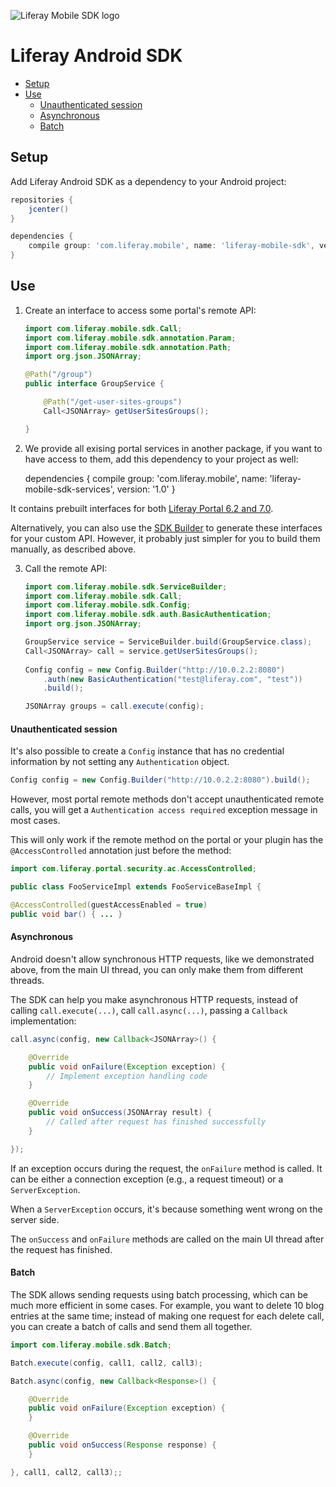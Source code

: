 ![Liferay Mobile SDK logo](https://raw.githubusercontent.com/liferay/liferay-mobile-sdk/master/logo.png)

# Liferay Android SDK

* [Setup](#setup)
* [Use](#use)
	* [Unauthenticated session](#unauthenticated-session)
	* [Asynchronous](#asynchronous)
	* [Batch](#batch)

## Setup

Add Liferay Android SDK as a dependency to your Android project:

```groovy
repositories {
	jcenter()
}

dependencies {
	compile group: 'com.liferay.mobile', name: 'liferay-mobile-sdk', version: '2.0.1'
}
```

## Use
1. Create an interface to access some portal's remote API:

	```java
	import com.liferay.mobile.sdk.Call;
	import com.liferay.mobile.sdk.annotation.Param;
	import com.liferay.mobile.sdk.annotation.Path;
	import org.json.JSONArray;

	@Path("/group")
	public interface GroupService {

		@Path("/get-user-sites-groups")
		Call<JSONArray> getUserSitesGroups();

	}
	```

2. We provide all exising portal services in another package, if you want to have access to them, add this dependency to your project as well:

	dependencies {
		compile group: 'com.liferay.mobile', name: 'liferay-mobile-sdk-services', version: '1.0'
	}

It contains prebuilt interfaces for both [Liferay Portal 6.2 and 7.0](https://github.com/brunofarache/liferay-sdk-builder/tree/master/services/src/main/java/com/liferay/mobile/sdk).

Alternatively, you can also use the [SDK Builder](https://github.com/brunofarache/liferay-sdk-builder/tree/master/services/src/main/java/com/liferay/mobile/sdk)
to generate these interfaces for your custom API. However, it probably just
simpler for you to build them manually, as described above.

3. Call the remote API:

	```java
	import com.liferay.mobile.sdk.ServiceBuilder;
	import com.liferay.mobile.sdk.Call;
	import com.liferay.mobile.sdk.Config;
	import com.liferay.mobile.sdk.auth.BasicAuthentication;
	import org.json.JSONArray;
	
	GroupService service = ServiceBuilder.build(GroupService.class);
	Call<JSONArray> call = service.getUserSitesGroups();
		
	Config config = new Config.Builder("http://10.0.2.2:8080")
		.auth(new BasicAuthentication("test@liferay.com", "test"))
		.build();

	JSONArray groups = call.execute(config);
	```

#### Unauthenticated session

It's also possible to create a `Config` instance that has no credential
information by not setting any `Authentication` object.

```java
Config config = new Config.Builder("http://10.0.2.2:8080").build();
```

However, most portal remote methods don't accept unauthenticated remote calls,
you will get a `Authentication access required` exception message in most cases.

This will only work if the remote method on the portal or your plugin has the
`@AccessControlled` annotation just before the method:

```java
import com.liferay.portal.security.ac.AccessControlled;

public class FooServiceImpl extends FooServiceBaseImpl {

@AccessControlled(guestAccessEnabled = true)
public void bar() { ... }
```

#### Asynchronous

Android doesn't allow synchronous HTTP requests, like we demonstrated above,
from the main UI thread, you can only make them from different threads.

The SDK can help you make asynchronous HTTP requests, instead of calling
`call.execute(...)`, call `call.async(...)`, passing a `Callback`
implementation:

```java
call.async(config, new Callback<JSONArray>() {

	@Override
	public void onFailure(Exception exception) {
		// Implement exception handling code
	}

	@Override
	public void onSuccess(JSONArray result) {
		// Called after request has finished successfully
	}

});
```

If an exception occurs during the request, the `onFailure` method is called. It
can be either a connection exception (e.g., a request timeout) or a
`ServerException`.

When a `ServerException` occurs, it's because something went wrong on the
server side.

The `onSuccess` and `onFailure` methods are called on the main UI thread after
the request has finished.

#### Batch

The SDK allows sending requests using batch processing, which can be much more
efficient in some cases. For example, you want to delete 10 blog entries at
the same time; instead of making one request for each delete call, you can
create a batch of calls and send them all together.

```java
import com.liferay.mobile.sdk.Batch;

Batch.execute(config, call1, call2, call3);

Batch.async(config, new Callback<Response>() {

	@Override
	public void onFailure(Exception exception) {
	}

	@Override
	public void onSuccess(Response response) {
	}

}, call1, call2, call3);;
```
